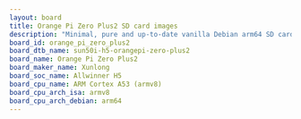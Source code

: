 ```yaml
---
layout: board
title: Orange Pi Zero Plus2 SD card images
description: "Minimal, pure and up-to-date vanilla Debian arm64 SD card images for Orange Pi Zero Plus2 by Xunlong, SoC: Allwinner H5, CPU ISA: armv8"
board_id: orange_pi_zero_plus2
board_dtb_name: sun50i-h5-orangepi-zero-plus2
board_name: Orange Pi Zero Plus2
board_maker_name: Xunlong
board_soc_name: Allwinner H5
board_cpu_name: ARM Cortex A53 (armv8)
board_cpu_arch_isa: armv8
board_cpu_arch_debian: arm64
---
```

